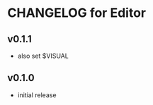CHANGELOG for Editor
====================
v0.1.1
------
- also set $VISUAL

v0.1.0
------
- initial release
